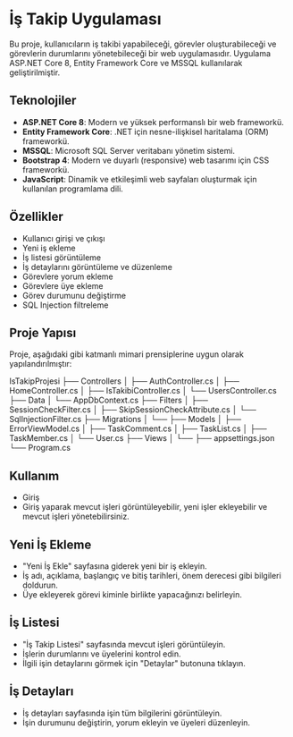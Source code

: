 # İş Takip Uygulaması

Bu proje, kullanıcıların iş takibi yapabileceği, görevler oluşturabileceği ve görevlerin durumlarını yönetebileceği bir web uygulamasıdır. Uygulama ASP.NET Core 8, Entity Framework Core ve MSSQL kullanılarak geliştirilmiştir. 

## Teknolojiler

- **ASP.NET Core 8**: Modern ve yüksek performanslı bir web frameworkü.
- **Entity Framework Core**: .NET için nesne-ilişkisel haritalama (ORM) frameworkü.
- **MSSQL**: Microsoft SQL Server veritabanı yönetim sistemi.
- **Bootstrap 4**: Modern ve duyarlı (responsive) web tasarımı için CSS frameworkü.
- **JavaScript**: Dinamik ve etkileşimli web sayfaları oluşturmak için kullanılan programlama dili.

## Özellikler

- Kullanıcı girişi ve çıkışı
- Yeni iş ekleme
- İş listesi görüntüleme
- İş detaylarını görüntüleme ve düzenleme
- Görevlere yorum ekleme
- Görevlere üye ekleme
- Görev durumunu değiştirme
- SQL Injection filtreleme

## Proje Yapısı

Proje, aşağıdaki gibi katmanlı mimari prensiplerine uygun olarak yapılandırılmıştır:

IsTakipProjesi
├── Controllers
│ ├── AuthController.cs
│ ├── HomeController.cs
│ ├── IsTakibiController.cs
│ └── UsersController.cs
├── Data
│ └── AppDbContext.cs
├── Filters
│ ├── SessionCheckFilter.cs
│ ├── SkipSessionCheckAttribute.cs
│ └── SqlInjectionFilter.cs
├── Migrations
│ └── <MigrationsFiles>
├── Models
│ ├── ErrorViewModel.cs
│ ├── TaskComment.cs
│ ├── TaskList.cs
│ ├── TaskMember.cs
│ └── User.cs
├── Views
│ └── <ViewFiles>
├── appsettings.json
└── Program.cs

## Kullanım
- Giriş
- Giriş yaparak mevcut işleri görüntüleyebilir, yeni işler ekleyebilir ve mevcut işleri yönetebilirsiniz.

## Yeni İş Ekleme
- "Yeni İş Ekle" sayfasına giderek yeni bir iş ekleyin.
- İş adı, açıklama, başlangıç ve bitiş tarihleri, önem derecesi gibi bilgileri doldurun.
- Üye ekleyerek görevi kiminle birlikte yapacağınızı belirleyin.

## İş Listesi
- "İş Takip Listesi" sayfasında mevcut işleri görüntüleyin.
- İşlerin durumlarını ve üyelerini kontrol edin.
- İlgili işin detaylarını görmek için "Detaylar" butonuna tıklayın.

## İş Detayları
- İş detayları sayfasında işin tüm bilgilerini görüntüleyin.
- İşin durumunu değiştirin, yorum ekleyin ve üyeleri düzenleyin.
